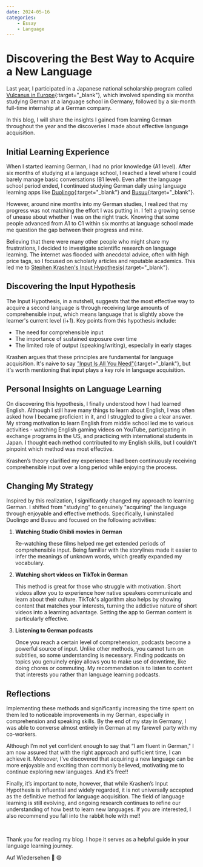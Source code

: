 ```yaml
---
date: 2024-05-16
categories:
    - Essay
    - Language
---
```


# Discovering the Best Way to Acquire a New Language

Last year, I participated in a Japanese national scholarship program called [Vulcanus in Europe](https://www.eu-japan.eu/events/vulcanus-europe){:target="_blank"}, which involved spending six months studying German at a language school in Germany, followed by a six-month full-time internship at a German company.

In this blog, I will share the insights I gained from learning German throughout the year and the discoveries I made about effective language acquisition.

<!-- more -->

## Initial Learning Experience

When I started learning German, I had no prior knowledge (A1 level). After six months of studying at a language school, I reached a level where I could barely manage basic conversations (B1 level). Even after the language school period ended, I continued studying German daily using language learning apps like [Duolingo](https://www.duolingo.com){:target="_blank"} and [Busuu](https://www.busuu.com/){:target="_blank"}.

However, around nine months into my German studies, I realized that my progress was not matching the effort I was putting in. I felt a growing sense of unease about whether I was on the right track. Knowing that some people advanced from A1 to C1 within six months at language school made me question the gap between their progress and mine.

Believing that there were many other people who might share my frustrations, I decided to investigate scientific research on language learning. The internet was flooded with anecdotal advice, often with high price tags, so I focused on scholarly articles and reputable academics. This led me to [Stephen Krashen's Input Hypothesis](https://en.wikipedia.org/wiki/Input_hypothesis){:target="_blank"}.

## Discovering the Input Hypothesis

The Input Hypothesis, in a nutshell, suggests that the most effective way to acquire a second language is through receiving large amounts of comprehensible input, which means language that is slightly above the learner's current level (i+1). Key points from this hypothesis include:

- The need for comprehensible input
- The importance of sustained exposure over time
- The limited role of output (speaking/writing), especially in early stages

Krashen argues that these principles are fundamental for language acquisition. It's naive to say ["Input Is All You Need"](https://arxiv.org/pdf/1706.03762){:target="_blank"}, but it's worth mentioning that input plays a key role in language acquisition.

## Personal Insights on Language Learning

On discovering this hypothesis, I finally understood how I had learned English. Although I still have many things to learn about English, I was often asked how I became proficient in it, and I struggled to give a clear answer. My strong motivation to learn English from middle school led me to various activities - watching English gaming videos on YouTube, participating in exchange programs in the US, and practicing with international students in Japan. I thought each method contributed to my English skills, but I couldn't pinpoint which method was most effective.

Krashen’s theory clarified my experience: I had been continuously receiving comprehensible input over a long period while enjoying the process.

## Changing My Strategy

Inspired by this realization, I significantly changed my approach to learning German. I shifted from "studying" to genuinely "acquiring" the language through enjoyable and effective methods. Specifically, I uninstalled Duolingo and Busuu and focused on the following activities:

1. **Watching Studio Ghibli movies in German**
    
    Re-watching these films helped me get extended periods of comprehensible input. Being familiar with the storylines made it easier to infer the meanings of unknown words, which greatly expanded my vocabulary.
    
2. **Watching short videos on TikTok in German**
    
    This method is great for those who struggle with motivation. Short videos allow you to experience how native speakers communicate and learn about their culture. TikTok's algorithm also helps by showing content that matches your interests, turning the addictive nature of short videos into a learning advantage. Setting the app to German content is particularly effective.
    
3. **Listening to German podcasts**
    
    Once you reach a certain level of comprehension, podcasts become a powerful source of input. Unlike other methods, you cannot turn on subtitles, so some understanding is necessary. Finding podcasts on topics you genuinely enjoy allows you to make use of downtime, like doing chores or commuting. My recommendation is to listen to content that interests you rather than language learning podcasts.

## Reflections    

Implementing these methods and significantly increasing the time spent on them led to noticeable improvements in my German, especially in comprehension and speaking skills. By the end of my stay in Germany, I was able to converse almost entirely in German at my farewell party with my co-workers.

Although I’m not yet confident enough to say that “I am fluent in German,"  I am now assured that with the right approach and sufficient time, I can achieve it. Moreover, I’ve discovered that acquiring a new language can be more enjoyable and exciting than commonly believed, motivating me to continue exploring new languages. And it’s free!!

Finally, it’s important to note, however, that while Krashen’s Input Hypothesis is influential and widely regarded, it is not universally accepted as the definitive method for language acquisition. The field of language learning is still evolving, and ongoing research continues to refine our understanding of how best to learn new languages. If you are interested, I also recommend you fall into the rabbit hole with me!!

<br>

Thank you for reading my blog. I hope it serves as a helpful guide in your language learning journey.

Auf Wiedersehen :wave: :smile:
